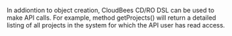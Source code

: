 In addiontion to object creation, CloudBees CD/RO DSL can be used to make API calls. For example, method getProjects() will return a detailed listing of all projects in the system for which the API user has read access.
